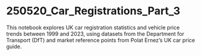 # 250520_Car_Registrations_Part_3
This notebook explores UK car registration statistics and vehicle price trends between 1999 and 2023, using datasets from the Department for Transport (DfT) and market reference points from Polat Ernez’s UK car price guide. 
